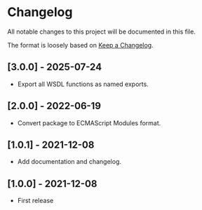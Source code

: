 # Changelog

All notable changes to this project will be documented in this file.

The format is loosely based on [Keep a Changelog](http://keepachangelog.com/en/1.0.0/).

## [3.0.0] - 2025-07-24

- Export all WSDL functions as named exports.

## [2.0.0] - 2022-06-19

- Convert package to ECMAScript Modules format.

## [1.0.1] - 2021-12-08

- Add documentation and changelog.

## [1.0.0] - 2021-12-08

- First release
